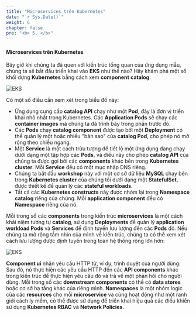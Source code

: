 ```yaml
---
title: "Microservices trên Kubernetes"
date: "`r Sys.Date()`"
weight: 6
chapter: false
pre: "<b> 5. </b>"
---
```


#### Microservices trên Kubernetes

Bây giờ khi chúng ta đã quen với kiến trúc tổng quan của ứng dụng mẫu, chúng ta sẽ bắt đầu triển khai vào **EKS** như thế nào? Hãy khám phá một số khối dựng **Kubernetes** bằng cách xem **component** **catalog**:

![EKS](/images//part5/00019.png?featherlight=false&width=60pc)

Có một số điều cần xem xét trong biểu đồ này:

- Ứng dụng cung cấp **catalog API** chạy như một **Pod**, đây là đơn vị triển khai nhỏ nhất trong Kubernetes. Các **Application Pods** sẽ chạy các **container images** mà chúng ta đã trình bày trong phần trước đó.
- Các **Pods** chạy **catalog component** được tạo bởi một **Deployment** có thể quản lý một hoặc nhiều "bản sao" của **catalog Pod**, cho phép nó mở rộng theo chiều ngang.
- Một **Service** là một cách trừu tượng để tiết lộ một ứng dụng đang chạy dưới dạng một tập hợp các **Pods**, và điều này cho phép **catalog API** của chúng ta được gọi bởi các **components** khác bên trong **Kubernetes cluster**. Mỗi **Service** đều có một mục nhập DNS riêng.
- Chúng ta bắt đầu **workshop** này với một cơ sở dữ liệu **MySQL** chạy bên trong **Kubernetes cluster** của chúng tôi dưới dạng một **StatefulSet**, được thiết kế để quản lý các **stateful workloads**.
- Tất cả các **Kubernetes constructs** này được nhóm lại trong **Namespace** **catalog** riêng của chúng. Mỗi **application component** đều có **Namespace** riêng của nó.

Mỗi trong số các **components** trong kiến trúc **microservices** là một cách khái niệm tương tự **catalog**, sử dụng **Deployments** để quản lý **application workload Pods** và **Services** để định tuyến lưu lượng đến các **Pods** đó. Nếu chúng ta mở rộng tầm nhìn của mình về kiến trúc, chúng ta có thể xem xét cách lưu lượng được định tuyến trong toàn hệ thống rộng lớn hơn:

![EKS](/images//part5/00020.png?featherlight=false&width=60pc)

**Component ui** nhận yêu cầu HTTP từ, ví dụ, trình duyệt của người dùng. Sau đó, nó thực hiện các yêu cầu HTTP đến các **API components** khác trong kiến trúc để thực hiện yêu cầu đó và trả về một phản hồi cho người dùng. Mỗi trong số các **downstream components** có thể có **data stores** hoặc cơ sở hạ tầng khác của riêng mình. **Namespaces** là một nhóm logic của các **resources** cho mỗi **microservice** và cũng hoạt động như một ranh giới cách ly mềm, có thể được sử dụng để triển khai hiệu quả các điều khiển sử dụng **Kubernetes RBAC** và **Network Policies**.